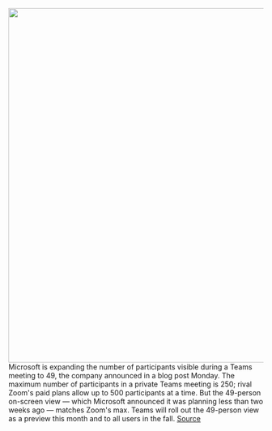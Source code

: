 <img src='https://cdn.vox-cdn.com/thumbor/u738RhDjc8Ig4dzEa2OGRjDUfCM=/0x0:1200x882/1200x800/filters:focal(504x345:696x537)/cdn.vox-cdn.com/uploads/chorus_image/image/66937748/microsoft_teams_grid2.0.jpg' width='700px' /><br/>
Microsoft is expanding the number of participants visible during a Teams meeting to 49, the company announced in a blog post Monday. The maximum number of participants in a private Teams meeting is 250; rival Zoom's paid plans allow up to 500 participants at a time. But the 49-person on-screen view — which Microsoft announced it was planning less than two weeks ago — matches Zoom's max. Teams will roll out the 49-person view as a preview this month and to all users in the fall.
<a href='https://www.theverge.com/2020/6/15/21291772/microsoft-teams-zoom-gallery-education-49-participants'> Source <a/>
